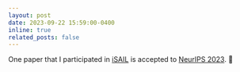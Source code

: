```yaml
---
layout: post
date: 2023-09-22 15:59:00-0400
inline: true
related_posts: false
---
```

One paper that I participated in [iSAIL](https://isail-laboratory.github.io/) is accepted to [NeurIPS 2023](https://nips.cc/). 🎉
